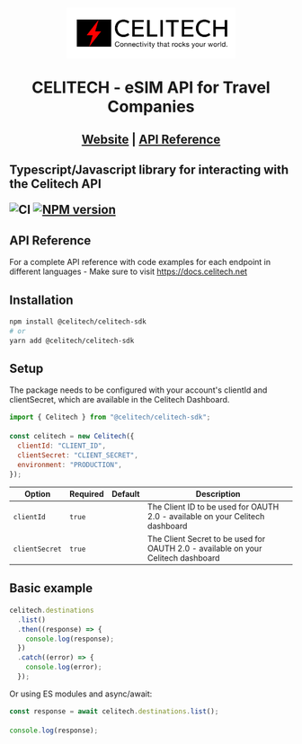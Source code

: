 <h1 align="center">
    <a style="text-decoration: none" href="https://www.celitech.com" target="_blank">
      <img width="300px" src="https://raw.githubusercontent.com/Celitech/CelitechSDK/main/assets/logo.png" />
      <p align="center">CELITECH - eSIM API for Travel Companies </p>
    </a>
</h1>
<h2 align="center">
  <a href="https://celitech.com" target="_blank">Website</a> | <a href="https://docs.celitech.net" target="_blank">API Reference</a>
<h2>

Typescript/Javascript library for interacting with the Celitech API

![CI](https://github.com/Celitech/CelitechSDK/actions/workflows/linting.yml/badge.svg)
[![NPM version](https://img.shields.io/npm/v/@celitech/celitech-sdk)](https://www.npmjs.com/package/@celitech/celitech-sdk)

## API Reference

For a complete API reference with code examples for each endpoint in different languages - Make sure to visit https://docs.celitech.net

## Installation

```sh
npm install @celitech/celitech-sdk
# or
yarn add @celitech/celitech-sdk
```

## Setup

The package needs to be configured with your account's clientId and clientSecret, which are available in the <a style="text-decoration: none" href="https://www.celitech.net">Celitech Dashboard.</a>

```js
import { Celitech } from "@celitech/celitech-sdk";

const celitech = new Celitech({
  clientId: "CLIENT_ID",
  clientSecret: "CLIENT_SECRET",
  environment: "PRODUCTION",
});
```

| Option         | Required | Default | Description                                                                       |
| -------------- | -------- | ------- | --------------------------------------------------------------------------------- |
| `clientId`     | `true`   |         | The Client ID to be used for OAUTH 2.0 - available on your Celitech dashboard     |
| `clientSecret` | `true`   |         | The Client Secret to be used for OAUTH 2.0 - available on your Celitech dashboard |

## Basic example

```js
celitech.destinations
  .list()
  .then((response) => {
    console.log(response);
  })
  .catch((error) => {
    console.log(error);
  });
```

Or using ES modules and async/await:

```js
const response = await celitech.destinations.list();

console.log(response);
```
